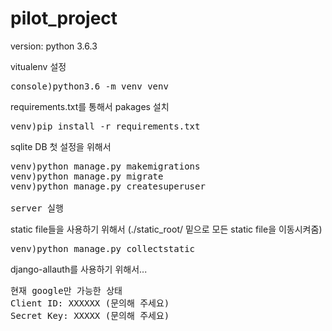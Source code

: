 # pilot_project
version: python 3.6.3

vitualenv 설정
<pre>
console)python3.6 -m venv venv
</pre>

requirements.txt를 통해서 pakages 설치
<pre>
venv)pip install -r requirements.txt
</pre>

sqlite DB 첫 설정을 위해서
<pre>
venv)python manage.py makemigrations
venv)python manage.py migrate
venv)python manage.py createsuperuser

server 실행
</pre>

static file들을 사용하기 위해서 (./static_root/ 밑으로 모든 static file을 이동시켜줌)
<pre>
venv)python manage.py collectstatic
</pre>

django-allauth를 사용하기 위해서...
<pre>
현재 google만 가능한 상태
Client ID: XXXXXX (문의해 주세요)
Secret Key: XXXXX (문의해 주세요)
</pre>